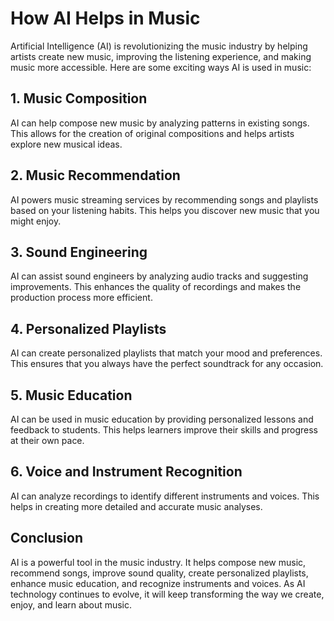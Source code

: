 # How AI Helps in Music

Artificial Intelligence (AI) is revolutionizing the music industry by helping artists create new music, improving the listening experience, and making music more accessible. Here are some exciting ways AI is used in music:

## 1. Music Composition
AI can help compose new music by analyzing patterns in existing songs. This allows for the creation of original compositions and helps artists explore new musical ideas.

## 2. Music Recommendation
AI powers music streaming services by recommending songs and playlists based on your listening habits. This helps you discover new music that you might enjoy.

## 3. Sound Engineering
AI can assist sound engineers by analyzing audio tracks and suggesting improvements. This enhances the quality of recordings and makes the production process more efficient.

## 4. Personalized Playlists
AI can create personalized playlists that match your mood and preferences. This ensures that you always have the perfect soundtrack for any occasion.

## 5. Music Education
AI can be used in music education by providing personalized lessons and feedback to students. This helps learners improve their skills and progress at their own pace.

## 6. Voice and Instrument Recognition
AI can analyze recordings to identify different instruments and voices. This helps in creating more detailed and accurate music analyses.

## Conclusion
AI is a powerful tool in the music industry. It helps compose new music, recommend songs, improve sound quality, create personalized playlists, enhance music education, and recognize instruments and voices. As AI technology continues to evolve, it will keep transforming the way we create, enjoy, and learn about music.

